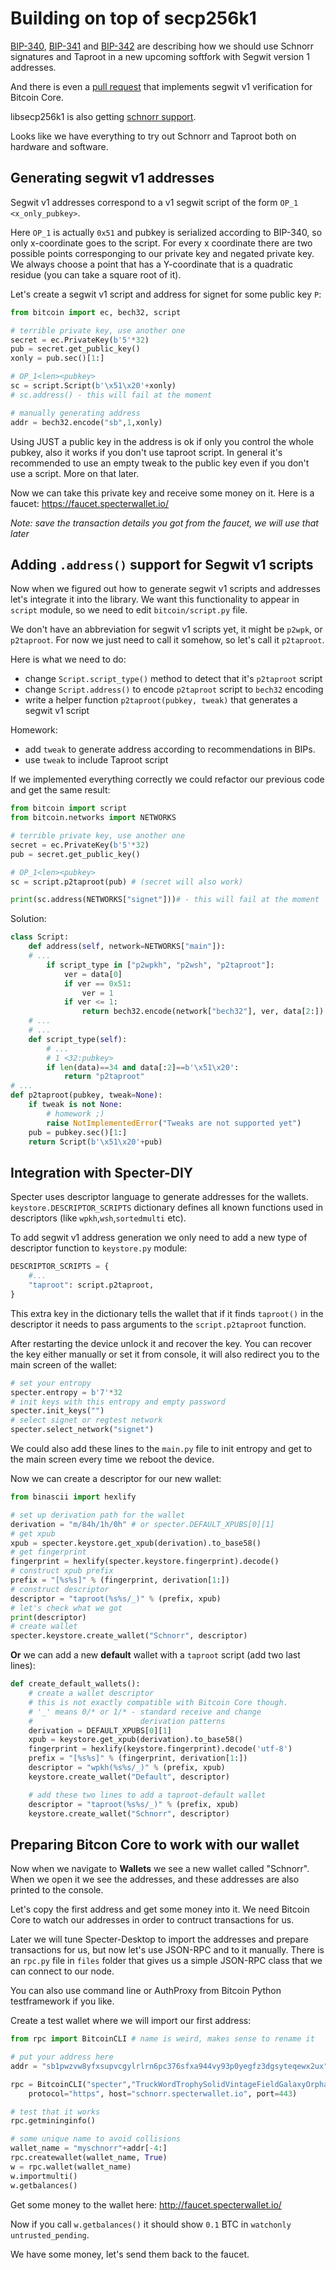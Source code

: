 # Building on top of secp256k1

[BIP-340](https://github.com/bitcoin/bips/blob/master/bip-0340.mediawiki), [BIP-341](https://github.com/bitcoin/bips/blob/master/bip-0341.mediawiki) and [BIP-342](https://github.com/bitcoin/bips/blob/master/bip-0342.mediawiki) are describing how we should use Schnorr signatures and Taproot in a new upcoming softfork with Segwit version 1 addresses.

And there is even a [pull request](https://github.com/bitcoin/bitcoin/pull/17977) that implements segwit v1 verification for Bitcoin Core.

libsecp256k1 is also getting [schnorr support](https://github.com/jonasnick/secp256k1/tree/schnorrsig).

Looks like we have everything to try out Schnorr and Taproot both on hardware and software.

## Generating segwit v1 addresses

Segwit v1 addresses correspond to a v1 segwit script of the form `OP_1 <x_only_pubkey>`.

Here `OP_1` is actually `0x51` and pubkey is serialized according to BIP-340, so only x-coordinate goes to the script. For every x coordinate there are two possible points corresponging to our private key and negated private key. We always choose a point that has a Y-coordinate that is a quadratic residue (you can take a square root of it).

Let's create a segwit v1 script and address for signet for some public key `P`:

```py
from bitcoin import ec, bech32, script

# terrible private key, use another one
secret = ec.PrivateKey(b'5'*32)
pub = secret.get_public_key()
xonly = pub.sec()[1:]

# OP_1<len><pubkey>
sc = script.Script(b'\x51\x20'+xonly)
# sc.address() - this will fail at the moment

# manually generating address
addr = bech32.encode("sb",1,xonly)
```

Using JUST a public key in the address is ok if only you control the whole pubkey, also it works if you don't use taproot script. In general it's recommended to use an empty tweak to the public key even if you don't use a script. More on that later.

Now we can take this private key and receive some money on it. 
Here is a faucet: https://faucet.specterwallet.io/

*Note: save the transaction details you got from the faucet, we will use that later*

## Adding `.address()` support for Segwit v1 scripts

Now when we figured out how to generate segwit v1 scripts and addresses let's integrate it into the library. We want this functionality to appear in `script` module, so we need to edit `bitcoin/script.py` file.

We don't have an abbreviation for segwit v1 scripts yet, it might be `p2wpk`, or `p2taproot`. For now we just need to call it somehow, so let's call it `p2taproot`.

Here is what we need to do:

- change `Script.script_type()` method to detect that it's `p2taproot` script
- change `Script.address()` to encode `p2taproot` script to `bech32` encoding
- write a helper function `p2taproot(pubkey, tweak)` that generates a segwit v1 script

Homework:

- add `tweak` to generate address according to recommendations in BIPs.
- use `tweak` to include Taproot script

If we implemented everything correctly we could refactor our previous code and get the same result:

```py
from bitcoin import script
from bitcoin.networks import NETWORKS

# terrible private key, use another one
secret = ec.PrivateKey(b'5'*32)
pub = secret.get_public_key()

# OP_1<len><pubkey>
sc = script.p2taproot(pub) # (secret will also work)

print(sc.address(NETWORKS["signet"]))# - this will fail at the moment
```

Solution:

```py
class Script:
    def address(self, network=NETWORKS["main"]):
    # ...
        if script_type in ["p2wpkh", "p2wsh", "p2taproot"]:
            ver = data[0]
            if ver == 0x51:
                ver = 1
            if ver <= 1:
                return bech32.encode(network["bech32"], ver, data[2:])
    # ...
    # ...
    def script_type(self):
        # ...
        # 1 <32:pubkey>
        if len(data)==34 and data[:2]==b'\x51\x20':
            return "p2taproot"
# ...
def p2taproot(pubkey, tweak=None):
    if tweak is not None:
        # homework ;)
        raise NotImplementedError("Tweaks are not supported yet")
    pub = pubkey.sec()[1:]
    return Script(b'\x51\x20'+pub)
```

## Integration with Specter-DIY

Specter uses descriptor language to generate addresses for the wallets. `keystore.DESCRIPTOR_SCRIPTS` dictionary defines all known functions used in descriptors (like `wpkh`,`wsh`,`sortedmulti` etc).

To add segwit v1 address generation we only need to add a new type of descriptor function to `keystore.py` module:

```py
DESCRIPTOR_SCRIPTS = {
    #...
    "taproot": script.p2taproot,
}
```

This extra key in the dictionary tells the wallet that if it finds `taproot()` in the descriptor it needs to pass arguments to the `script.p2taproot` function.

After restarting the device unlock it and recover the key. You can recover the key either manually or set it from console, it will also redirect you to the main screen of the wallet:

```py
# set your entropy
specter.entropy = b'7'*32
# init keys with this entropy and empty password
specter.init_keys("")
# select signet or regtest network
specter.select_network("signet")
```

We could also add these lines to the `main.py` file to init entropy and get to the main screen every time we reboot the device.

Now we can create a descriptor for our new wallet:

```py
from binascii import hexlify

# set up derivation path for the wallet
derivation = "m/84h/1h/0h" # or specter.DEFAULT_XPUBS[0][1]
# get xpub
xpub = specter.keystore.get_xpub(derivation).to_base58()
# get fingerprint
fingerprint = hexlify(specter.keystore.fingerprint).decode()
# construct xpub prefix
prefix = "[%s%s]" % (fingerprint, derivation[1:])
# construct descriptor
descriptor = "taproot(%s%s/_)" % (prefix, xpub)
# let's check what we got
print(descriptor)
# create wallet
specter.keystore.create_wallet("Schnorr", descriptor)
```

**Or** we can add a new **default** wallet with a `taproot` script (add two last lines):

```py
def create_default_wallets():
    # create a wallet descriptor
    # this is not exactly compatible with Bitcoin Core though.
    # '_' means 0/* or 1/* - standard receive and change 
    #                        derivation patterns
    derivation = DEFAULT_XPUBS[0][1]
    xpub = keystore.get_xpub(derivation).to_base58()
    fingerprint = hexlify(keystore.fingerprint).decode('utf-8')
    prefix = "[%s%s]" % (fingerprint, derivation[1:])
    descriptor = "wpkh(%s%s/_)" % (prefix, xpub)
    keystore.create_wallet("Default", descriptor)

    # add these two lines to add a taproot-default wallet
    descriptor = "taproot(%s%s/_)" % (prefix, xpub)
    keystore.create_wallet("Schnorr", descriptor)
```

## Preparing Bitcon Core to work with our wallet

Now when we navigate to **Wallets** we see a new wallet called "Schnorr".
When we open it we see the addresses, and these addresses are also printed to the console.

Let's copy the first address and get some money into it. We need Bitcoin Core to watch our addresses in order to contruct transactions for us.

Later we will tune Specter-Desktop to import the addresses and prepare transactions for us, but now let's use JSON-RPC and to it manually. There is an `rpc.py` file in `files` folder that gives us a simple JSON-RPC class that we can connect to our node. 

You can also use command line or AuthProxy from Bitcoin Python testframework if you like.

Create a test wallet where we will import our first address:

```py
from rpc import BitcoinCLI # name is weird, makes sense to rename it

# put your address here
addr = "sb1pwzvw8yfxsupvcgylrlrn6pc376sfxa944vy93p0yegfz3dgsyteqewx2ux"

rpc = BitcoinCLI("specter","TruckWordTrophySolidVintageFieldGalaxyOrphanSeek", 
    protocol="https", host="schnorr.specterwallet.io", port=443)

# test that it works
rpc.getmininginfo()

# some unique name to avoid collisions
wallet_name = "myschnorr"+addr[-4:]
rpc.createwallet(wallet_name, True)
w = rpc.wallet(wallet_name)
w.importmulti()
w.getbalances()
```

Get some money to the wallet here: http://faucet.specterwallet.io/

Now if you call `w.getbalances()` it should show `0.1` BTC in `watchonly` `untrusted_pending`.

We have some money, let's send them back to the faucet.
